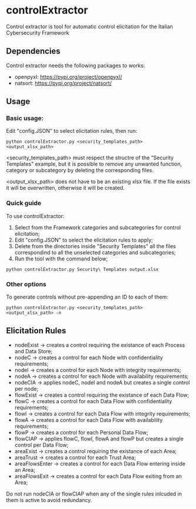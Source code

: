 # controlExtractor
Control extractor is tool for automatic control elicitation for the Italian Cybersecurity Framework

## Dependencies
Control extractor needs the following packages to works:
- openpyxl: https://pypi.org/project/openpyxl/
- natsort: https://pypi.org/project/natsort/

## Usage

### Basic usage:
Edit "config.JSON" to select elicitation rules, then run:

`
python controlExtractor.py <security_templates_path> <output_xlsx_path>
`

<security_templates_path> must respect the structre of the "Security Templates" example, but it is possible to remove any unwanted function, category or subcategory by deleting the corresponding files.

<output_xlsx_path> does not have to be an existing xlsx file. If the file exists it will be overwritten, otherwise it will be created.

### Quick guide
To use controlExtractor:
1. Select from the Framework categories and subcategories for control elicitation;
2. Edit "config.JSON" to select the elicitation rules to apply;
3. Delete from the directories inside "Security Templates" all the files correspondind to all the unselected categories and subcategories;
4. Run the tool with the command below;

`
python controlExtractor.py Security\ Templates output.xlsx
`

### Other options
To generate controls without pre-appending an ID to each of them:

`
python controlExtractor.py <security_templates_path> <output_xlsx_path> -n
`
## Elicitation Rules
- nodeExist -> creates a control requiring the existance of each Process and Data Store;
- nodeC -> creates a control for each Node with confidentiality requirements;
- nodeI -> creates a control for each Node with integrity requirements;
- nodeA -> creates a control for each Node with availability requirements;
- nodeCIA -> applies nodeC, nodeI and nodeA but creates a single control per node;
- flowExist -> creates a control requiring the existance of each Data Flow;
- flowC -> creates a control for each Data Flow with confidentiality requirements;
- flowI -> creates a control for each Data Flow with integrity requirements;
- flowA -> creates a control for each Data Flow with availability requirements;
- flowP -> creates a control for each Personal Data Flow;
- flowCIAP -> applies flowC, flowI, flowA and flowP but creates a single control per Data Flow;
- areaExist -> creates a control requiring the existance of each Area;
- areaTrust -> creates a control for each Trust Area;
- areaFlowsEnter -> creates a control for each Data Flow entering inside an Area;
- areaFlowsExit -> creates a control for each Data Flow exiting from an Area;

Do not run nodeCIA or flowCIAP when any of the single rules inlcuded in them is active to avoid redundancy.
